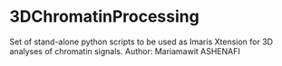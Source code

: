 # 3DChromatinProcessing
Set of stand-alone python scripts to be used as Imaris Xtension for 3D analyses of chromatin signals. Author: Mariamawit ASHENAFI
